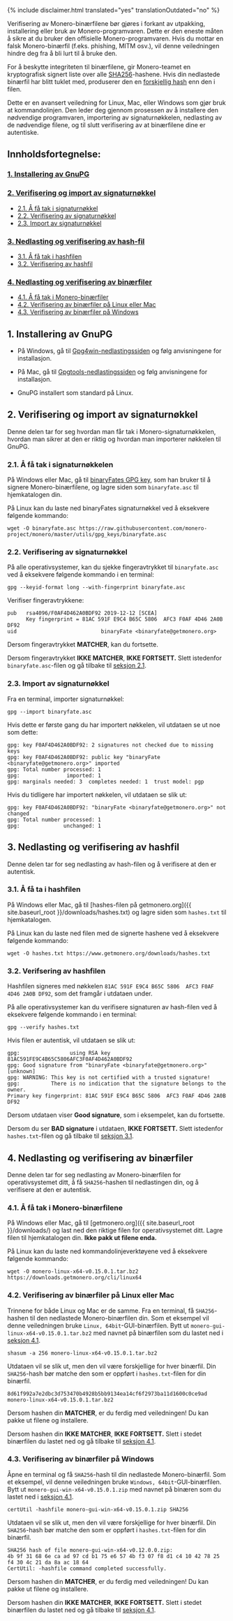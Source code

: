 {% include disclaimer.html translated="yes" translationOutdated="no" %}

Verifisering av Monero-binærfilene bør gjøres i forkant av utpakking, installering eller bruk av Monero-programvaren. Dette er den eneste måten å sikre at du bruker den offisielle Monero-programvaren. Hvis du mottar en falsk Monero-binærfil (f.eks. phishing, MITM osv.), vil denne veiledningen hindre deg fra å bli lurt til å bruke den.

For å beskytte integriteten til binærfilene, gir Monero-teamet en kryptografisk signert liste over alle [SHA256](https://en.wikipedia.org/wiki/SHA-2)-hashene. Hvis din nedlastede binærfil har blitt tuklet med, produserer den en [forskjellig hash](https://en.wikipedia.org/wiki/File_verification) enn den i filen.

Dette er en avansert veiledning for Linux, Mac, eller Windows som gjør bruk at kommandolinjen. Den leder deg gjennom prosessen av å installere den nødvendige programvaren, importering av signaturnøkkelen, nedlasting av de nødvendige filene, og til slutt verifisering av at binærfilene dine er autentiske.

## Innholdsfortegnelse:

### [1. Installering av GnuPG](#1-installing-gnupg)
### [2. Verifisering og import av signaturnøkkel](#2-verify-and-import-signing-key)
  + [2.1. Å få tak i signaturnøkkel](#21-get-signing-key)
  + [2.2. Verifisering av signaturnøkkel](#22-verify-signing-key)
  + [2.3. Import av signaturnøkkel](#23-import-signing-key)
### [3. Nedlasting og verifisering av hash-fil](#3-download-and-verify-hash-file)
  + [3.1. Å få tak i hashfilen](#31-get-hash-file)
  + [3.2. Verifisering av hashfil](#32-verify-hash-file)
### [4. Nedlasting og verifisering av binærfiler](#4-download-and-verify-binary)
  + [4.1. Å få tak i Monero-binærfiler](#41-get-monero-binary)
  + [4.2. Verifisering av binærfiler på Linux eller Mac](#42-binary-verification-on-linux-or-mac)
  + [4.3. Verifisering av binærfiler på Windows](#43-binary-verification-on-windows)

## 1. Installering av GnuPG

+ På Windows, gå til [Gpg4win-nedlastingssiden](https://gpg4win.org/download.html) og følg anvisningene for installasjon.

+ På Mac, gå til [Gpgtools-nedlastingssiden](https://gpgtools.org/) og følg anvisningene for installasjon.

+ GnuPG installert som standard på Linux.

## 2. Verifisering og import av signaturnøkkel

Denne delen tar for seg hvordan man får tak i Monero-signaturnøkkelen, hvordan man sikrer at den er riktig og hvordan man importerer nøkkelen til GnuPG.

### 2.1. Å få tak i signaturnøkkelen

På Windows eller Mac, gå til [binaryFates GPG key](https://raw.githubusercontent.com/monero-project/monero/master/utils/gpg_keys/binaryfate.asc), som han bruker til å signere Monero-binærfilene, og lagre siden som `binaryfate.asc` til hjemkatalogen din.

På Linux kan du laste ned binaryFates signaturnøkkel ved å eksekvere følgende kommando:

```
wget -O binaryfate.asc https://raw.githubusercontent.com/monero-project/monero/master/utils/gpg_keys/binaryfate.asc
```

### 2.2. Verifisering av signaturnøkkel

På alle operativsystemer, kan du sjekke fingeravtrykket til `binaryfate.asc` ved å eksekvere følgende kommando i en terminal:

```
gpg --keyid-format long --with-fingerprint binaryfate.asc
```


Verifiser fingeravtrykkene:

```
pub   rsa4096/F0AF4D462A0BDF92 2019-12-12 [SCEA]
      Key fingerprint = 81AC 591F E9C4 B65C 5806  AFC3 F0AF 4D46 2A0B DF92
uid                           binaryFate <binaryfate@getmonero.org>
```

Dersom fingeravtrykket **MATCHER**, kan du fortsette.

Dersom fingeravtrykket **IKKE MATCHER**, **IKKE FORTSETT.** Slett istedenfor `binaryfate.asc`-filen og gå tilbake til [seksjon 2.1](#21-get-signing-key).

### 2.3. Import av signaturnøkkel

Fra en terminal, importer signaturnøkkel:

```
gpg --import binaryfate.asc
```

Hvis dette er første gang du har importert nøkkelen, vil utdataen se ut noe som dette:

```
gpg: key F0AF4D462A0BDF92: 2 signatures not checked due to missing keys
gpg: key F0AF4D462A0BDF92: public key "binaryFate <binaryfate@getmonero.org>" imported
gpg: Total number processed: 1
gpg:               imported: 1
gpg: marginals needed: 3  completes needed: 1  trust model: pgp
```

Hvis du tidligere har importert nøkkelen, vil utdataen se slik ut:

```
gpg: key F0AF4D462A0BDF92: "binaryFate <binaryfate@getmonero.org>" not changed
gpg: Total number processed: 1
gpg:              unchanged: 1
```

## 3. Nedlasting og verifisering av hashfil

Denne delen tar for seg nedlasting av hash-filen og å verifisere at den er autentisk.

### 3.1. Å få ta i hashfilen

På Windows eller Mac, gå til [hashes-filen på getmonero.org]({{ site.baseurl_root }}/downloads/hashes.txt) og lagre siden som `hashes.txt` til hjemkatalogen.

På Linux kan du laste ned filen med de signerte hashene ved å eksekvere følgende kommando:

```
wget -O hashes.txt https://www.getmonero.org/downloads/hashes.txt
```

### 3.2. Verifsering av hashfilen

Hashfilen signeres med nøkkelen `81AC 591F E9C4 B65C 5806  AFC3 F0AF 4D46 2A0B DF92`, som det framgår i utdataen under.

På alle operativsystemer kan du verifisere signaturen av hash-filen ved å eksekvere følgende kommando i en terminal:

```
gpg --verify hashes.txt
```

Hvis filen er autentisk, vil utdataen se slik ut:

```
gpg:                using RSA key 81AC591FE9C4B65C5806AFC3F0AF4D462A0BDF92
gpg: Good signature from "binaryFate <binaryfate@getmonero.org>" [unknown]
gpg: WARNING: This key is not certified with a trusted signature!
gpg:          There is no indication that the signature belongs to the owner.
Primary key fingerprint: 81AC 591F E9C4 B65C 5806  AFC3 F0AF 4D46 2A0B DF92
```

Dersom utdataen viser **Good signature**, som i eksempelet, kan du fortsette.

Dersom du ser **BAD signature** i utdataen, **IKKE FORTSETT.** Slett istedenfor `hashes.txt`-filen og gå tilbake til [seksjon 3.1](#31-get-hash-file).

## 4. Nedlasting og verifisering av binærfiler

Denne delen tar for seg nedlasting av Monero-binærfilen for operativsystemet ditt, å få `SHA256`-hashen til nedlastingen din, og å verifisere at den er autentisk.

### 4.1. Å få tak i Monero-binærfilene

På Windows eller Mac, gå til [getmonero.org]({{ site.baseurl_root }}/downloads/) og last ned den riktige filen for operativsystemet ditt. Lagre filen til hjemkatalogen din. **Ikke pakk ut filene enda.**

På Linux kan du laste ned kommandolinjeverktøyene ved å eksekvere følgende kommando:

```
wget -O monero-linux-x64-v0.15.0.1.tar.bz2 https://downloads.getmonero.org/cli/linux64
```

### 4.2. Verifisering av binærfiler på Linux eller Mac

Trinnene for både Linux og Mac er de samme. Fra en terminal, få `SHA256`-hashen til den nedlastede Monero-binærfilen din. Som et eksempel vil denne veiledningen bruke `Linux, 64bit`-GUI-binærfilen. Bytt ut `monero-gui-linux-x64-v0.15.0.1.tar.bz2` med navnet på binærfilen som du lastet ned i [seksjon 4.1](#41-get-monero-binary).

```
shasum -a 256 monero-linux-x64-v0.15.0.1.tar.bz2
```

Utdataen vil se slik ut, men den vil være forskjellige for hver binærfil. Din `SHA256`-hash bør matche den som er oppført i `hashes.txt`-filen for din binærfil.

```
8d61f992a7e2dbc3d753470b4928b5bb9134ea14cf6f2973ba11d1600c0ce9ad  monero-linux-x64-v0.15.0.1.tar.bz2
```

Dersom hashen din **MATCHER**, er du ferdig med veiledningen! Du kan pakke ut filene og installere.

Dersom hashen din **IKKE MATCHER**, **IKKE FORTSETT.** Slett i stedet binærfilen du lastet ned og gå tilbake til [seksjon 4.1](#41-get-monero-binary).

### 4.3. Verifisering av binærfiler på Windows

Åpne en terminal og få `SHA256`-hash til din nedlastede Monero-binærfil. Som et eksempel, vil denne veiledningen bruke `Windows, 64bit`-GUI-binærfilen. Bytt ut `monero-gui-win-x64-v0.15.0.1.zip` med navnet på binæren som du lastet ned i [seksjon 4.1](#41-get-monero-binary).

```
certUtil -hashfile monero-gui-win-x64-v0.15.0.1.zip SHA256
```
Utdataen vil se slik ut, men den vil være forskjellige for hver binærfil. Din `SHA256`-hash bør matche den som er oppført i `hashes.txt`-filen for din binærfil.

```
SHA256 hash of file monero-gui-win-x64-v0.12.0.0.zip:
4b 9f 31 68 6e ca ad 97 cd b1 75 e6 57 4b f3 07 f8 d1 c4 10 42 78 25 f4 30 4c 21 da 8a ac 18 64
CertUtil: -hashfile command completed successfully.
```

Dersom hashen din **MATCHER**, er du ferdig med veiledningen! Du kan pakke ut filene og installere.

Dersom hashen din **IKKE MATCHER**, **IKKE FORTSETT.** Slett i stedet binærfilen du lastet ned og gå tilbake til [seksjon 4.1](#41-get-monero-binary).
